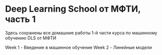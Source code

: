 # Deep Learning School от МФТИ, часть 1

Здесь сохранены все домашние работы 1-й части курса по машинному обучению DLS от МФТИ 

Week 1 - Введение в машинное обучение
Week 2 - Линейные модели

